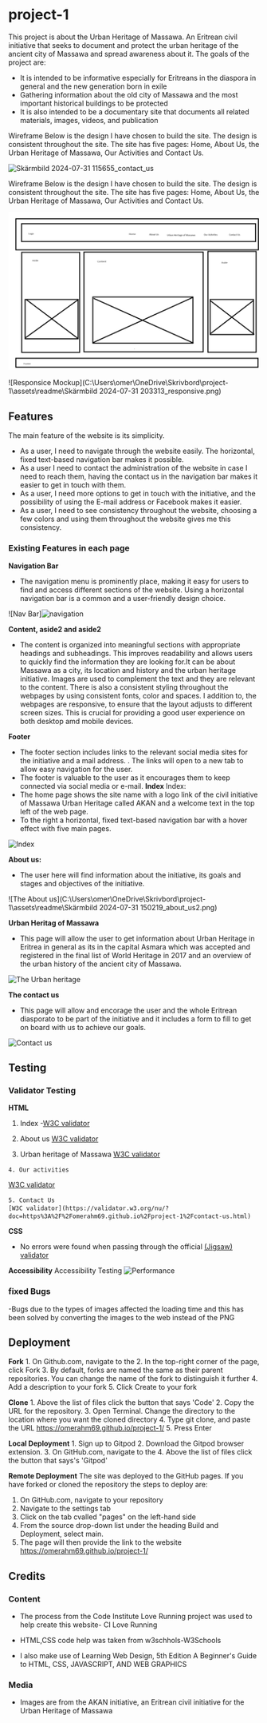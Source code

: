 # project-1
This project is about the Urban Heritage of Massawa. An Eritrean civil initiative that seeks to document and protect the urban heritage of the ancient city of Massawa and spread awareness about it.
The goals of the project are:
- It is intended to be informative especially for Eritreans in the diaspora in general and the new generation born in exile
- Gathering information about the old city of Massawa and the most important historical buildings to be protected
- It is also intended to be a documentary site that documents all related materials, images, videos, and publication

Wireframe Below is the design I have chosen to build the site. The design is consistent throughout the site. The site has five pages: Home, About Us, the Urban Heritage of Massawa, Our Activities and Contact Us.

![Skärmbild 2024-07-31 115655_contact_us](https://github.com/user-attachments/assets/797e6fba-16ac-43b0-87eb-b845ce4cf70f)

Wireframe Below is the design I have chosen to build the site. The design is consistent throughout the site. The site has five pages: Home, About Us, the Urban Heritage of Massawa, Our Activities and Contact Us.

![Screenshot 2024-05-11 at 23 35 16](./assets/readme/Webdesign.png)

![Responsice Mockup](C:\Users\omer\OneDrive\Skrivbord\project-1\assets\readme\Skärmbild 2024-07-31 203313_responsive.png)
## Features
The main feature of the website is its simplicity.
- As a user, I need to navigate through the website easily. The horizontal, fixed text-based navigation bar makes it possible.
- As a user I need to contact the administration of the website in case I need to reach them, having the contact us in the navigation bar makes it easier to get in touch with them.
- As a user, I need more options to get in touch with the initiative, and the possibility of using the E-mail address or Facebook makes it easier.
- As a user, I need to see consistency throughout the website, choosing a few colors and using them throughout the website gives me this consistency.

### Existing Features in each page 

 __Navigation Bar__

- The navigation menu is prominently place, making it easy for users to find and access different sections of the website. Using a horizontal navigation bar is a common and a user-friendly design choice.

![Nav Bar]![navigation](https://github.com/user-attachments/assets/e41573a8-d520-467d-9d5a-fa4567e05eef)

__Content, aside2 and aside2__
- The content is organized into meaningful sections with appropriate headings and subheadings. This improves readability and allows users to quickly find the information they are looking for.It can be about Massawa as a city, its location and history and the urban heritage initiative. Images are used to complement the text and they are relevant to the content.
There is also a consistent styling throughout the webpages by using consistent fonts, color and spaces.
I addition to, the webpages are responsive, to ensure that the layout adjusts to different screen sizes. This is crucial for providing a good user experience on both desktop amd mobile devices.

__Footer__
  - The footer section includes links to the relevant social media sites for the initiative and a mail address.
  . The links will open to a new tab to allow easy navigation for the user.
  - The footer is valuable to the user as it encourages them to keep connected via social media or e-mail.
__Index__
  Index:
- The home page shows the site name with a logo link of the civil initiative of Massawa Urban Heritage called AKAN and a welcome text in the top left of the web page.
- To the right a horizontal, fixed text-based navigation bar with a hover effect with five main pages.

![Index](https://github.com/user-attachments/assets/870ba80b-8073-4b9a-a218-bb376de29f3a)

 __About us:__

  - The user here will find information about the initiative, its goals and stages and objectives of the initiative.

![The About us](C:\Users\omer\OneDrive\Skrivbord\project-1\assets\readme\Skärmbild 2024-07-31 150219_about_us2.png)

 __Urban Heritag of Massawa__

  - This page will allow the user to get information about Urban Heritage in Eritrea in general as its in the capital Asmara which was accepted and registered in the final list of World Heritage in 2017 and an overview of the urban history of the ancient city of Massawa. 

![The Urban heritage](https://github.com/user-attachments/assets/ab46eef6-4fee-4840-aaff-d6a48f6fe3b7)

 __The contact us__ 

  - This page will allow and encorage the user and the whole Eritrean diasporato to be part of the initiative and it includes a form to fill to get on board with us to achieve our goals.

![Contact us](https://github.com/user-attachments/assets/20f231d5-55d6-4851-bf4b-da92cbba7c54)


## Testing 

### Validator Testing
 __HTML__ 
   
  1. Index
 -[W3C validator](https://validator.w3.org/nu/?doc=https%3A%2F%2Fomerahm69.github.io%2Fproject-1%2F) 

  3. About us
  [W3C validator](https://validator.w3.org/nu/?doc=https%3A%2F%2Fomerahm69.github.io%2Fproject-1%2Fabout-us.html)

  4. Urban heritage of Massawa
   [W3C validator](https://validator.w3.org/nu/?doc=https%3A%2F%2Fomerahm69.github.io%2Fproject-1%2Furban-heritage-of-massawa.html)

    4. Our activities
   [W3C validator](https://validator.w3.org/nu/?doc=https%3A%2F%2Fomerahm69.github.io%2Fproject-1%2Four-activities.html)

    5. Contact Us
    [W3C validator](https://validator.w3.org/nu/?doc=https%3A%2F%2Fomerahm69.github.io%2Fproject-1%2Fcontact-us.html)

 __CSS__ 
 
  - No errors were found when passing through the official [(Jigsaw) validator]( https://jigsaw.w3.org/css-validator/validator?uri=https%3A%2F%2Fomerahm69.github.io%2Fproject-1%2Fassets%2Fcss%2Fstyle.css&profile=css3svg&usermedium=all&warning=1&vextwarning=&lang=en)
 
 __Accessibility__
  Accessibility Testing
![Performance](https://github.com/user-attachments/assets/787e0d01-8a9b-4246-bde3-ccef679d29b4)

### fixed Bugs
-Bugs due to the types of images affected the loading time and this has been solved by converting the images to the web instead of the PNG

## Deployment
  
__Fork__
    1. On Github.com, navigate to the 
    2. In the top-right corner of the page, click Fork
    3. By default, forks are named the same as their parent repositories. You can change the   name of the fork to   distinguish it further
    4. Add a description to your fork
    5. Click Create to your fork

 __Clone__
    1. Above the list of files click the button that says 'Code'
    2. Copy the URL for the repository.
    3. Open Terminal. Change the directory to the location where you want the cloned directory
    4. Type git clone, and paste the URL https://omerahm69.github.io/project-1/
    5. Press Enter

 __Local Deployment__
    1. Sign up to Gitpod
    2. Download the Gitpod browser extension.
    3. On GitHub.com, navigate to the
    4. Above the list of files click the button that says's 'Gitpod'

 __Remote Deployment__
    The site was deployed to the GitHub pages. If you have forked or cloned the repository the steps to deploy are:
   1. On GitHub.com, navigate to your repository
   2. Navigate to the settings tab
   3. Click on the tab cvalled "pages" on the left-hand side
   4. From the source drop-down list under the heading Build and Deployment, select main.
   5. The page will then provide the link to the website https://omerahm69.github.io/project-1/
      
## Credits 

### Content 
- The process from the Code Institute Love Running project was used to help create this website- CI Love Running
- HTML,CSS code help was taken from w3schhols-W3Schools

- I also make use of Learning Web Design, 5th Edition
  A Beginner's Guide to HTML, CSS, JAVASCRIPT, AND WEB GRAPHICS
 

### Media

- Images are from the AKAN initiative, an Eritrean civil initiative for the Urban Heritage of Massawa

 
